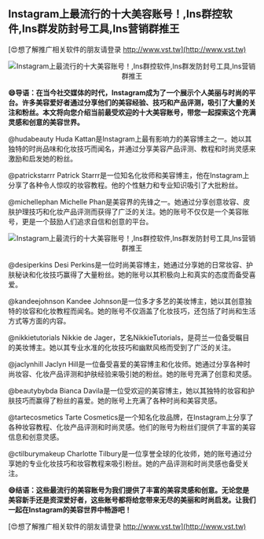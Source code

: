 ## **Instagram上最流行的十大美容账号！,Ins群控软件,Ins群发防封号工具,Ins营销群推王**

[😍想了解推广相关软件的朋友请登录 http://www.vst.tw](http://www.vst.tw)

 <center><img src="https://vst.tw/MP4/tuiguang/png/8.png" alt="Instagram上最流行的十大美容账号！,Ins群控软件,Ins群发防封号工具,Ins营销群推王"></center>

**😄导语：在当今社交媒体的时代，Instagram成为了一个展示个人美丽与时尚的平台。许多美容爱好者通过分享他们的美容经验、技巧和产品评测，吸引了大量的关注和粉丝。本文将向您介绍当前最受欢迎的十大美容账号，带您一起探索这个充满灵感和创意的美容世界。**

@hudabeauty
Huda Kattan是Instagram上最有影响力的美容博主之一。她以其独特的时尚品味和化妆技巧而闻名，并通过分享美容产品评测、教程和时尚灵感来激励和启发她的粉丝。

@patrickstarrr
Patrick Starrr是一位知名化妆师和美容博主，他在Instagram上分享了各种令人惊叹的妆容教程。他的个性魅力和专业知识吸引了大批粉丝。

@michellephan
Michelle Phan是美容界的先锋之一。她通过分享创意妆容、皮肤护理技巧和化妆产品评测而获得了广泛的关注。她的账号不仅仅是一个美容账号，更是一个鼓励人们追求自信和创意的平台。

 <center><img src="https://vst.tw/MP4/tuiguang/png/2.png" alt="Instagram上最流行的十大美容账号！,Ins群控软件,Ins群发防封号工具,Ins营销群推王"></center>

@desiperkins
Desi Perkins是一位时尚美容博主，她通过分享她的日常妆容、护肤秘诀和化妆技巧赢得了大量粉丝。她的账号以其积极向上和真实的态度而备受喜爱。

@kandeejohnson
Kandee Johnson是一位多才多艺的美妆博主，她以其创意独特的妆容和化妆教程而闻名。她的账号不仅涵盖了化妆技巧，还包括了时尚和生活方式等方面的内容。

@nikkietutorials
Nikkie de Jager，艺名NikkieTutorials，是荷兰一位备受瞩目的美妆博主。她以其专业水准的化妆技巧和幽默风格而受到了广泛的关注。

@jaclynhill
Jaclyn Hill是一位备受喜爱的美容博主和化妆师。她通过分享各种时尚妆容、化妆产品评测和护肤经验来吸引她的粉丝。她的账号充满了创意和灵感。

@beautybybda
Bianca Davila是一位受欢迎的美容博主，她以其独特的妆容和护肤技巧而赢得了粉丝的喜爱。她的账号上充满了各种时尚和美容灵感。

@tartecosmetics
Tarte Cosmetics是一个知名化妆品牌，在Instagram上分享了各种妆容教程、化妆产品评测和时尚灵感。他们的账号为粉丝们提供了丰富的美容信息和创意灵感。

@ctilburymakeup
Charlotte Tilbury是一位享誉全球的化妆师，她的账号通过分享她的专业化妆技巧和妆容教程来吸引粉丝。她的产品评测和时尚灵感也备受关注。

**😄结语：这些最流行的美容账号为我们提供了丰富的美容灵感和创意。无论您是美容新手还是资深爱好者，这些账号都将给您带来无尽的美丽和时尚启发。让我们一起在Instagram的美容世界中畅游吧！**

[😍想了解推广相关软件的朋友请登录 http://www.vst.tw](http://www.vst.tw)



